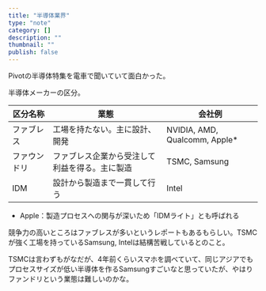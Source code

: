 ```yaml
---
title: "半導体業界"
type: "note"
category: []
description: ""
thumbnail: ""
publish: false
---
```


Pivotの半導体特集を電車で聞いていて面白かった。

半導体メーカーの区分。

|区分名称|業態|会社例|
|---|---|---|
|ファブレス|工場を持たない。主に設計、開発|NVIDIA, AMD, Qualcomm, Apple*|
|ファウンドリ|ファブレス企業から受注して利益を得る。主に製造|TSMC, Samsung|
|IDM|設計から製造まで一貫して行う|Intel|

* Apple：製造プロセスへの関与が深いため「IDMライト」とも呼ばれる


競争力の高いところはファブレスが多いというレポートもあるもらしい。TSMCが強く工場を持っているSamsung, Intelは結構苦戦しているとのこと。

TSMCは言わずもがなだが、4年前くらいスマホを調べていて、同じアジアでもプロセスサイズが低い半導体を作るSamsungすごいなと思っていたが、やはりファンドリという業態は難しいのかな。


